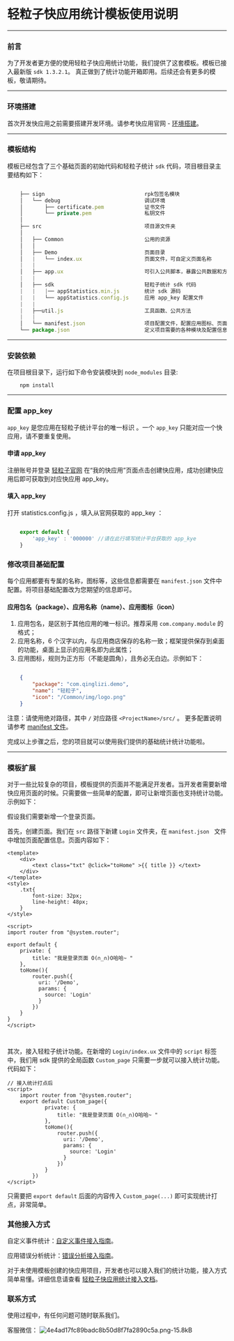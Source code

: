 # 轻粒子快应用统计模板使用说明

---

### 前言

为了开发者更方便的使用轻粒子快应用统计功能，我们提供了这套模板。模板已接入最新版 `sdk 1.3.2.1`。 真正做到了统计功能开箱即用。后续还会有更多的模板，敬请期待。

---

### 环境搭建

首次开发快应用之前需要搭建开发环境。请参考快应用官网 - [环境搭建][1]。

---

### 模板结构

模板已经包含了三个基础页面的初始代码和轻粒子统计 `sdk` 代码，项目根目录主要结构如下：

```JavaScript

    ├── sign                                rpk包签名模块
    │   └── debug                           调试环境
    │       ├── certificate.pem             证书文件
    │       └── private.pem                 私钥文件
    │ 
    ├── src                                 项目源文件夹
    │ 
    │   ├── Common                          公用的资源
    │   │   
    │   ├── Demo                            页面目录
    │   |   └── index.ux                    页面文件，可自定义页面名称
    |   |
    │   ├── app.ux                          可引入公共脚本，暴露公共数据和方法等
    |   |
    │   ├── sdk                             轻粒子统计 sdk 代码   
    |   |   |── appStatistics.min.js        统计 sdk 源码
    |   |   └── appStatistics.config.js     应用 app_key 配置文件  
    |   |
    |   ├──util.js                          工具函数、公共方法
    |   |
    │   └── manifest.json                   项目配置文件，配置应用图标、页面路由等
    └── package.json                        定义项目需要的各种模块及配置信息

```

---

### 安装依赖

在项目根目录下，运行如下命令安装模块到 `node_modules` 目录:

```
    npm install

```

---

### 配置 app_key

`app_key` 是您应用在轻粒子统计平台的唯一标识 。一个 `app_key` 只能对应一个快应用，请不要重复使用。

#### 申请 app_key

注册账号并登录 [轻粒子官网][2] 在“我的快应用”页面点击创建快应用，成功创建快应用后即可获取到对应快应用 app_key。

#### 填入 app_key

打开 statistics.config.js ，填入从官网获取的 app_key ：

```javascript

    export default {
        'app_key' : '000000' //请在此行填写统计平台获取的 app_kye
    }

```


### 修改项目基础配置

每个应用都要有专属的名称，图标等，这些信息都需要在 `manifest.json` 文件中配置。将项目基础配置改为您期望的信息即可。

#### 应用包名（package）、应用名称（name）、应用图标（icon）

 1. 应用包名，是区别于其他应用的唯一标识。推荐采用 `com.company.module` 的格式；
 2. 应用名称，6 个汉字以内，与应用商店保存的名称一致；框架提供保存到桌面的功能，桌面上显示的应用名即为此属性；
 3. 应用图标，规则为正方形（不能是圆角），且务必无白边。示例如下：
 
```json

    {
        "package": "com.qinglizi.demo",
        "name": "轻粒子",
        "icon": "/Common/img/logo.png"
    }

```

注意：请使用绝对路径，其中 `/` 对应路径 `<ProjectName>/src/` 。
更多配置说明请参考 [manifest 文件][3]。

完成以上步骤之后，您的项目就可以使用我们提供的基础统计统计功能啦。

---

### 模板扩展

对于一些比较复杂的项目，模板提供的页面并不能满足开发者。当开发者需要新增快应用页面的时候。只需要做一些简单的配置，即可让新增页面也支持统计功能。示例如下：

假设我们需要新增一个登录页面。

 首先，创建页面。我们在 `src` 路径下新建 `Login` 文件夹，在 `manifest.json ` 文件中增加页面配置信息。页面内容如下：

```vue
<template>
    <div>
        <text class="txt" @click="toHome" >{{ title }} </text>
    </div>
</template>
<style>
    .txt{
        font-size: 32px;
        line-height: 48px;
    }
</style>

<script>
import router from "@system.router";

export default {
    private: {
        title: "我是登录页面 O(∩_∩)O哈哈~ "
    },
    toHome(){
        router.push({
          uri: '/Demo',
          params: {
            source: 'Login'
          }
        })
    }
}
</script>



```

其次，接入轻粒子统计功能。在新增的 `Login/index.ux` 文件中的 `script` 标签中，我们用 sdk 提供的全局函数 `Custom_page` 只需要一步就可以接入统计功能。代码如下：

```
// 接入统计打点后
<script>
    import router from "@system.router";
    export default Custom_page({
            private: {
                title: "我是登录页面 O(∩_∩)O哈哈~ "
            },
            toHome(){
                router.push({
                  uri: '/Demo',
                  params: {
                    source: 'Login'
                  }
                })
            }
        })
</script>

```

只需要把 `export default` 后面的内容传入 `Custom_page(...)` 即可实现统计打点，非常简单。

### 其他接入方式

自定义事件统计：[自定义事件接入指南][4]。

应用错误分析统计：[错误分析接入指南][5]。

对于未使用模板创建的快应用项目，开发者也可以接入我们的统计功能，接入方式简单易懂。详细信息请查看 [轻粒子快应用统计接入文档][6]。

### 联系方式

使用过程中，有任何问题可随时联系我们。

客服微信：
![4e4ad17fc89badc8b50d8f7fa2890c5a.png-15.8kB][7]


  [1]: https://doc.quickapp.cn/tutorial/getting-started/build-environment.html
  [2]: http://www.qinglizi.cn/
  [3]: https://doc.quickapp.cn/framework/manifest.html
  [4]: http://www.qinglizi.cn/doc/high_func/track_event.html
  [5]: http://www.qinglizi.cn/doc/coder_doc/err_statistics.html
  [6]: http://www.qinglizi.cn/doc/
  [7]: http://static.zybuluo.com/koalasweet/pml4nzbsp6ch2wfu1702ixaq/4e4ad17fc89badc8b50d8f7fa2890c5a.png